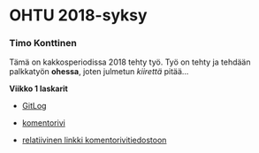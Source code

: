 # OHTU 2018-syksy
### Timo Konttinen
Tämä on kakkosperiodissa 2018 tehty työ.
Työ on tehty ja tehdään palkkatyön **ohessa**, joten julmetun *kiirettä* pitää...

**Viikko 1 laskarit**

  -  [GitLog](https://github.com/TimoKonttinen/ot-harjoitustyo/blob/master/laskarit/viikko1/gitlog.txt)
  
  -  [komentorivi](https://github.com/TimoKonttinen/ot-harjoitustyo/blob/master/laskarit/viikko1/komentorivi.txt)
  
  -  [relatiivinen linkki komentorivitiedostoon](/laskarit/viikko1/komentorivi.txt)
